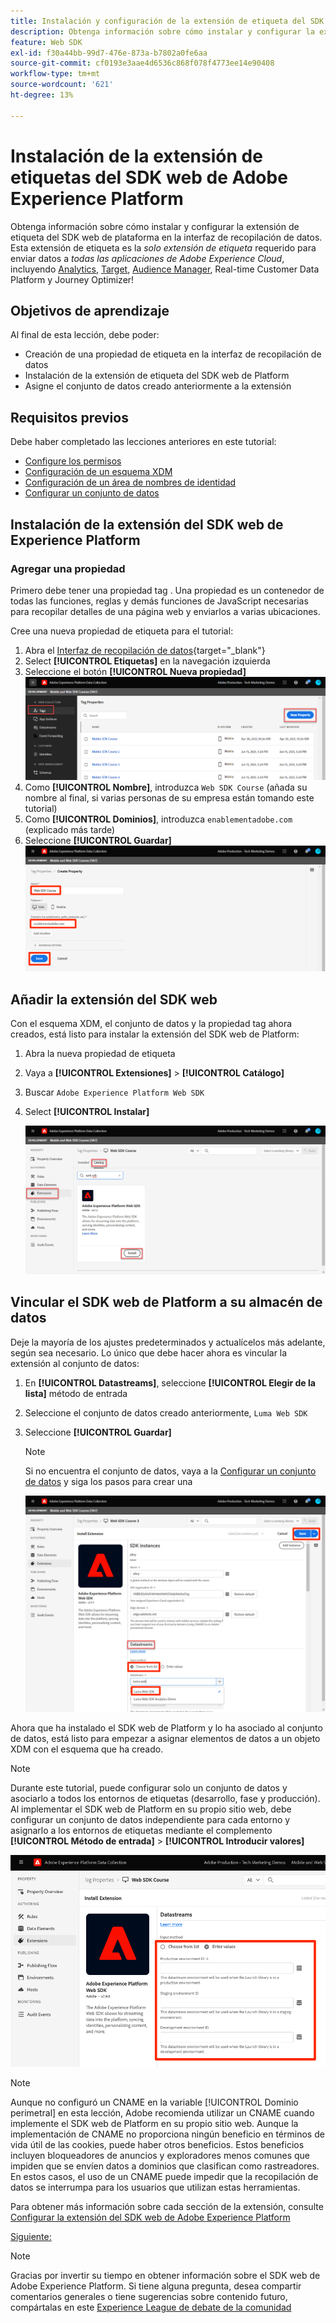 ```yaml
---
title: Instalación y configuración de la extensión de etiqueta del SDK web de Adobe Experience Platform
description: Obtenga información sobre cómo instalar y configurar la extensión de etiqueta del SDK web de plataforma en la interfaz de recopilación de datos. Esta lección forma parte del tutorial Implementar Adobe Experience Cloud con SDK web .
feature: Web SDK
exl-id: f30a44bb-99d7-476e-873a-b7802a0fe6aa
source-git-commit: cf0193e3aae4d6536c868f078f4773ee14e90408
workflow-type: tm+mt
source-wordcount: '621'
ht-degree: 13%

---
```


# Instalación de la extensión de etiquetas del SDK web de Adobe Experience Platform

Obtenga información sobre cómo instalar y configurar la extensión de etiqueta del SDK web de plataforma en la interfaz de recopilación de datos. Esta extensión de etiqueta es la _solo extensión de etiqueta_ requerido para enviar datos a _todas las aplicaciones de Adobe Experience Cloud_, incluyendo [Analytics](setup-analytics.md), [Target](setup-target.md), [Audience Manager](setup-audience-manager.md), Real-time Customer Data Platform y Journey Optimizer!

## Objetivos de aprendizaje

Al final de esta lección, debe poder:

* Creación de una propiedad de etiqueta en la interfaz de recopilación de datos
* Instalación de la extensión de etiqueta del SDK web de Platform
* Asigne el conjunto de datos creado anteriormente a la extensión

## Requisitos previos

Debe haber completado las lecciones anteriores en este tutorial:

* [Configure los permisos](configure-permissions.md)
* [Configuración de un esquema XDM](configure-schemas.md)
* [Configuración de un área de nombres de identidad](configure-identities.md)
* [Configurar un conjunto de datos](configure-datastream.md)

## Instalación de la extensión del SDK web de Experience Platform

### Agregar una propiedad

Primero debe tener una propiedad tag . Una propiedad es un contenedor de todas las funciones, reglas y demás funciones de JavaScript necesarias para recopilar detalles de una página web y enviarlos a varias ubicaciones.

Cree una nueva propiedad de etiqueta para el tutorial:

1. Abra el [Interfaz de recopilación de datos](https://launch.adobe.com/){target=&quot;_blank&quot;}
1. Select **[!UICONTROL Etiquetas]** en la navegación izquierda
1. Seleccione el botón **[!UICONTROL Nueva propiedad]**
   ![Añadir una nueva propiedad](assets/websdk-property-addNewProperty.png)
1. Como **[!UICONTROL Nombre]**, introduzca `Web SDK Course` (añada su nombre al final, si varias personas de su empresa están tomando este tutorial)
1. Como **[!UICONTROL Dominios]**, introduzca `enablementadobe.com` (explicado más tarde)
1. Seleccione **[!UICONTROL Guardar]**
   ![Detalles de propiedad](assets/websdk-property-propertyDetails.png)

## Añadir la extensión del SDK web

Con el esquema XDM, el conjunto de datos y la propiedad tag ahora creados, está listo para instalar la extensión del SDK web de Platform:

1. Abra la nueva propiedad de etiqueta
1. Vaya a **[!UICONTROL Extensiones]** > **[!UICONTROL Catálogo]**
1. Buscar `Adobe Experience Platform Web SDK`
1. Select **[!UICONTROL Instalar]**

   ![Instalación de la extensión del SDK web](assets/extension-platform-web-sdk.jpg)


## Vincular el SDK web de Platform a su almacén de datos

Deje la mayoría de los ajustes predeterminados y actualícelos más adelante, según sea necesario. Lo único que debe hacer ahora es vincular la extensión al conjunto de datos:

1. En **[!UICONTROL Datastreams]**, seleccione **[!UICONTROL Elegir de la lista]** método de entrada
1. Seleccione el conjunto de datos creado anteriormente, `Luma Web SDK`
1. Seleccione **[!UICONTROL Guardar]**
   >[!NOTE]
   >
   > Si no encuentra el conjunto de datos, vaya a la [Configurar un conjunto de datos](configure-datastream.md) y siga los pasos para crear una

   ![Selección del conjunto de datos](assets/extension-luma-web-sdk-datastream-extension.png)

Ahora que ha instalado el SDK web de Platform y lo ha asociado al conjunto de datos, está listo para empezar a asignar elementos de datos a un objeto XDM con el esquema que ha creado.

>[!NOTE]
>
>Durante este tutorial, puede configurar solo un conjunto de datos y asociarlo a todos los entornos de etiquetas (desarrollo, fase y producción). Al implementar el SDK web de Platform en su propio sitio web, debe configurar un conjunto de datos independiente para cada entorno y asignarlo a los entornos de etiquetas mediante el complemento **[!UICONTROL Método de entrada]** > **[!UICONTROL Introducir valores]**
>
>![Selección del conjunto de datos](assets/extension-luma-web-sdk-datastream-extension-enterValues.png)

>[!NOTE]
>
>Aunque no configuró un CNAME en la variable [!UICONTROL Dominio perimetral] en esta lección, Adobe recomienda utilizar un CNAME cuando implemente el SDK web de Platform en su propio sitio web. Aunque la implementación de CNAME no proporciona ningún beneficio en términos de vida útil de las cookies, puede haber otros beneficios. Estos beneficios incluyen bloqueadores de anuncios y exploradores menos comunes que impiden que se envíen datos a dominios que clasifican como rastreadores. En estos casos, el uso de un CNAME puede impedir que la recopilación de datos se interrumpa para los usuarios que utilizan estas herramientas.

Para obtener más información sobre cada sección de la extensión, consulte [Configurar la extensión del SDK web de Adobe Experience Platform](https://experienceleague.adobe.com/docs/experience-platform/edge/extension/web-sdk-extension-configuration.html)



[Siguiente: ](create-data-elements.md)

>[!NOTE]
>
>Gracias por invertir su tiempo en obtener información sobre el SDK web de Adobe Experience Platform. Si tiene alguna pregunta, desea compartir comentarios generales o tiene sugerencias sobre contenido futuro, compártalas en este [Experience League de debate de la comunidad](https://experienceleaguecommunities.adobe.com/t5/adobe-experience-platform-launch/tutorial-discussion-implement-adobe-experience-cloud-with-web/td-p/444996)
